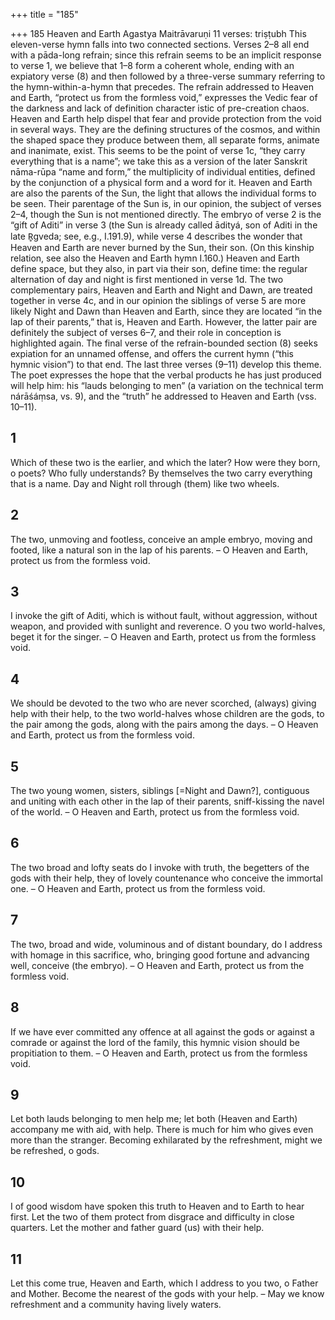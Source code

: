 +++
title = "185"

+++
185
Heaven and Earth
Agastya Maitrāvaruṇi
11 verses: triṣṭubh
This eleven-verse hymn falls into two connected sections. Verses 2–8 all end with  a pāda-long refrain; since this refrain seems to be an implicit response to verse 1,  we believe that 1–8 form a coherent whole, ending with an expiatory verse (8) and  then followed by a three-verse summary referring to the hymn-within-a-hymn that  precedes.
The refrain addressed to Heaven and Earth, “protect us from the formless  void,” expresses the Vedic fear of the darkness and lack of definition character istic of pre-creation chaos. Heaven and Earth help dispel that fear and provide  protection from the void in several ways. They are the defining structures of the  cosmos, and within the shaped space they produce between them, all separate  forms, animate and inanimate, exist. This seems to be the point of verse 1c, “they  carry everything that is a name”; we take this as a version of the later Sanskrit  nāma-rūpa “name and form,” the multiplicity of individual entities, defined by  the conjunction of a physical form and a word for it. Heaven and Earth are also  the parents of the Sun, the light that allows the individual forms to be seen. Their  parentage of the Sun is, in our opinion, the subject of verses 2–4, though the Sun  is not mentioned directly. The embryo of verse 2 is the “gift of Aditi” in verse 3  (the Sun is already called ādityá, son of Aditi in the late R̥gveda; see, e.g., I.191.9),  while verse 4 describes the wonder that Heaven and Earth are never burned by  the Sun, their son. (On this kinship relation, see also the Heaven and Earth hymn  I.160.)
Heaven and Earth define space, but they also, in part via their son, define  time: the regular alternation of day and night is first mentioned in verse 1d. The two  complementary pairs, Heaven and Earth and Night and Dawn, are treated together  in verse 4c, and in our opinion the siblings of verse 5 are more likely Night and  Dawn than Heaven and Earth, since they are located “in the lap of their parents,”  that is, Heaven and Earth. However, the latter pair are definitely the subject of  verses 6–7, and their role in conception is highlighted again. The final verse of the  refrain-bounded section (8) seeks expiation for an unnamed offense, and offers the  current hymn (“this hymnic vision”) to that end.
The last three verses (9–11) develop this theme. The poet expresses the hope  that the verbal products he has just produced will help him: his “lauds belonging to men” (a variation on the technical term nárāśáṃsa, vs. 9), and the “truth” he  addressed to Heaven and Earth (vss. 10–11).
## 1
Which of these two is the earlier, and which the later? How were they  born, o poets? Who fully understands?
By themselves the two carry everything that is a name. Day and Night  roll through (them) like two wheels.
## 2
The two, unmoving and footless, conceive an ample embryo, moving  and footed,
like a natural son in the lap of his parents. – O Heaven and Earth,
protect us from the formless void.
## 3
I invoke the gift of Aditi, which is without fault, without aggression,  without weapon, and provided with sunlight and reverence.
O you two world-halves, beget it for the singer. – O Heaven and Earth,  protect us from the formless void.
## 4
We should be devoted to the two who are never scorched, (always) giving  help with their help, to the two world-halves whose children are the gods, to the pair among the gods, along with the pairs among the days. – O  Heaven and Earth, protect us from the formless void.
## 5
The two young women, sisters, siblings [=Night and Dawn?],
contiguous and uniting with each other in the lap of their parents,
sniff-kissing the navel of the world. – O Heaven and Earth, protect us  from the formless void.
## 6
The two broad and lofty seats do I invoke with truth, the begetters of  the gods with their help,
they of lovely countenance who conceive the immortal one. – O Heaven  and Earth, protect us from the formless void.
## 7
The two, broad and wide, voluminous and of distant boundary, do  I address with homage in this sacrifice,
who, bringing good fortune and advancing well, conceive (the
embryo). – O Heaven and Earth, protect us from the formless void.
## 8
If we have ever committed any offence at all against the gods or against  a comrade or against the lord of the family,
this hymnic vision should be propitiation to them. – O Heaven and
Earth, protect us from the formless void.
## 9
Let both lauds belonging to men help me; let both (Heaven and Earth)  accompany me with aid, with help.
There is much for him who gives even more than the stranger. Becoming  exhilarated by the refreshment, might we be refreshed, o gods.
## 10
I of good wisdom have spoken this truth to Heaven and to Earth to  hear first.
Let the two of them protect from disgrace and difficulty in close
quarters. Let the mother and father guard (us) with their help.

## 11
Let this come true, Heaven and Earth, which I address to you two, o  Father and Mother.
Become the nearest of the gods with your help. – May we know
refreshment and a community having lively waters.